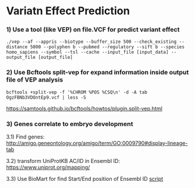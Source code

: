 # Variatn Effect Prediction

### 1) Use a tool (like VEP) on file.VCF for predict variant effect
```
./vep --af --appris --biotype --buffer_size 500 --check_existing --distance 5000 --polyphen b --pubmed --regulatory --sift b --species homo_sapiens --symbol --tsl --cache --input_file [input_data] --output_file [output_file]
```
### 2) Use Bcftools split-vep for expand information inside output file of VEP analysis
```
bcftools +split-vep -f '%CHROM %POS %CSQ\n' -d -A tab OgzFBNb3VDOntEp9.vcf | less -S
```
https://samtools.github.io/bcftools/howtos/plugin.split-vep.html

### 3) Genes correlate to embryo development 

3.1) Find genes: http://amigo.geneontology.org/amigo/term/GO:0009790#display-lineage-tab  

3.2) transform UniProtKB AC/ID in Ensembl ID: https://www.uniprot.org/mapping/

3.3) Use BioMart for find Start/End position of Ensembl ID [script](biomartScript/biomaRt.R)


